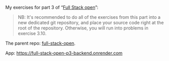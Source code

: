 My exercises for part 3 of “[Full Stack open](https://fullstackopen.com/en/part3/node_js_and_express)”:

> NB: It's recommended to do all of the exercises from this part into a new dedicated git repository, and place your source code right at the root of the repository. Otherwise, you will run into problems in exercise 3.10.

The parent repo: [full-stack-open](https://github.com/filmarg/full-stack-open).

App: https://full-stack-open-p3-backend.onrender.com
